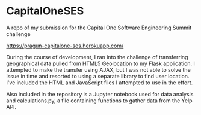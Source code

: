 # CapitalOneSES
A repo of my submission for the Capital One Software Engineering Summit challenge

https://pragun-capitalone-ses.herokuapp.com/

During the course of development, I ran into the challenge of transferring geographical data pulled from HTML5 Geolocation
to my Flask application. I attempted to make the transfer using AJAX, but I was not able to solve the
issue in time and resorted to using a separate library to find user location. I've included the HTML and JavaScript files I attempted
to use in the effort. 

Also included in the repository is a Jupyter notebook used for data analysis and calculations.py, a file containing functions to gather data from the Yelp API. 
